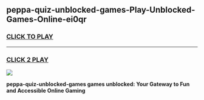 
## peppa-quiz-unblocked-games-Play-Unblocked-Games-Online-ei0qr
<h3>
<a href="https://premium76.site?title=peppa-quiz-unblocked-games&ref=25A">CLICK TO PLAY</a></h3>
<hr>

<h3>
<a href="https://premium76.site?title=peppa-quiz-unblocked-games&ref=25A">CLICK 2 PLAY</a>
  
</h3>

<a href="https://premium76.site?title=peppa-quiz-unblocked-games&ref=25A"><img src="https://clearcache.store/games.png"></a>


**peppa-quiz-unblocked-games games unblocked: Your Gateway to Fun and Accessible Online Gaming**
